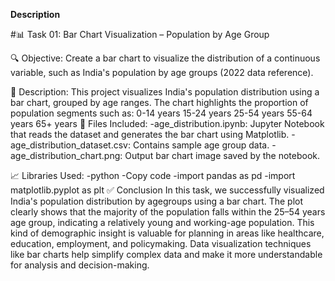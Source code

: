 **Description**

#📊 Task 01: Bar Chart Visualization – Population by Age Group

🔍 Objective:
Create a bar chart to visualize the distribution of a continuous variable, such as India's population by age groups (2022 data reference).

📜 Description:
This project visualizes India's population distribution using a bar chart, grouped by age ranges. The chart highlights the proportion of population segments such as:
      0-14 years
      15-24 years
      25-54 years
      55-64 years
      65+ years
📂 Files Included:
     -age_distribution.ipynb: Jupyter Notebook that reads the dataset and generates the bar chart using Matplotlib.
     -age_distribution_dataset.csv: Contains sample age group data.
     -age_distribution_chart.png: Output bar chart image saved by the notebook.

📈 Libraries Used:
    -python
    -Copy code
    -import pandas as pd
    -import matplotlib.pyplot as plt
✅ Conclusion
In this task, we successfully visualized India's population distribution by agegroups using a bar chart. 
The plot clearly shows that the majority of the population falls within the 25–54 years age group, 
indicating a relatively young and working-age population. 
This kind of demographic insight is valuable for planning in areas like healthcare, education, employment, and policymaking. 
Data visualization techniques like bar charts help simplify complex data and make it more understandable for analysis and decision-making.
    
